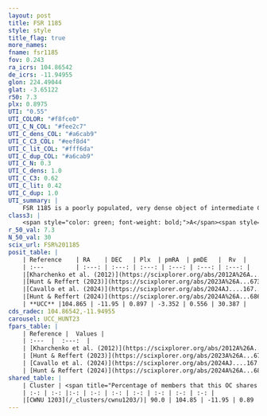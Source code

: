 ```yaml
---
layout: post
title: FSR 1185
style: style
title_flag: true
more_names: 
fname: fsr1185
fov: 0.243
ra_icrs: 104.86542
de_icrs: -11.94955
glon: 224.49044
glat: -3.65122
r50: 7.3
plx: 0.8975
UTI: "0.55"
UTI_COLOR: "#f8fce0"
UTI_C_N_COL: "#fee2c7"
UTI_C_dens_COL: "#a6cab9"
UTI_C_C3_COL: "#eef8d4"
UTI_C_lit_COL: "#fff6da"
UTI_C_dup_COL: "#a6cab9"
UTI_C_N: 0.3
UTI_C_dens: 1.0
UTI_C_C3: 0.62
UTI_C_lit: 0.42
UTI_C_dup: 1.0
UTI_summary: |
    FSR 1185 is a poorly populated, very dense object of intermediate C3 quality. It is poorly studied in the literature. This object shares a large percentage of members with a later reported entry.
class3: |
    <span style="color: green; font-weight: bold;">A</span><span style="color: red; font-weight: bold;">C</span>
r_50_val: 7.3
N_50_val: 30
scix_url: FSR%201185
posit_table: |
    | Reference    | RA    | DEC   | Plx  | pmRA  | pmDE   |  Rv  |
    | :---         | :---: | :---: | :---: | :---: | :---: | :---: |
    |[Kharchenko et al. (2012)](https://scixplorer.org/abs/2012A%26A...543A.156K) | 104.903 | -11.974 | -- | 2.15 | 1.01 | -- |
    |[Hunt & Reffert (2023)](https://scixplorer.org/abs/2023A%26A...673A.114H) | 104.869 | -11.982 | 0.909 | -3.357 | 0.611 | 32.968 |
    |[Cavallo et al. (2024)](https://scixplorer.org/abs/2024AJ....167...12C) | 104.73 | -11.769 | 0.907 | -- | -- | -- |
    |[Hunt & Reffert (2024)](https://scixplorer.org/abs/2024A%26A...686A..42H) | 104.869 | -11.982 | 0.909 | -3.357 | 0.611 | 32.968 |
    | **UCC** |104.865 | -11.95 | 0.897 | -3.352 | 0.556 | 30.387 | 
cds_radec: 104.86542,-11.94955
carousel: UCC_HUNT23
fpars_table: |
    | Reference |  Values |
    | :---  |  :---:  |
    | [Kharchenko et al. (2012)](https://scixplorer.org/abs/2012A%26A...543A.156K) | `e_bv=1.083, distance=5374, log_age=9.1` |
    | [Hunt & Reffert (2023)](https://scixplorer.org/abs/2023A%26A...673A.114H) | `AV50=1.028, diffAV50=1.544, MOD50=10.105, logAge50=7.111` |
    | [Cavallo et al. (2024)](https://scixplorer.org/abs/2024AJ....167...12C) | `AV50=0.58, dMod50=10.3, logAge50=7.03, [Fe/H]50=0.03` |
    | [Hunt & Reffert (2024)](https://scixplorer.org/abs/2024A%26A...686A..42H) | `MassJ=51.1811` |
shared_table: |
    | Cluster | <span title="Percentage of members that this OC shares with the ones listed">%</span>   | RA   | DEC   | Plx   | pmRA  | pmDE  | Rv | UTI |
    | :-: | :-: |:-: | :-: | :-: | :-: | :-: | :-: | :-: |
    |[CWNU 1203](/_clusters/cwnu1203/)| 90.0 | 104.85 | -11.95 | 0.89 | -3.4 | 0.54 | 29.64 |0.14 |
---
```

